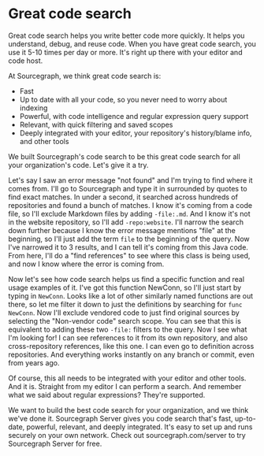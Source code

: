 # Great code search

Great code search helps you write better code more quickly. It helps you understand, debug, and reuse code. When you have great code search, you use it 5-10 times per day or more. It's right up there with your editor and code host.

At Sourcegraph, we think great code search is:

- Fast
- Up to date with all your code, so you never need to worry about indexing
- Powerful, with code intelligence and regular expression query support
- Relevant, with quick filtering and saved scopes
- Deeply integrated with your editor, your repository's history/blame info, and other tools

We built Sourcegraph's code search to be this great code search for all your organization's code. Let's give it a try.

Let's say I saw an error message "not found" and I'm trying to find where it comes from. I'll go to Sourcegraph and type it in surrounded by quotes to find exact matches. In under a second, it searched across hundreds of repositories and found a bunch of matches. I know it's coming from a code file, so I'll exclude Markdown files by adding `-file:.md`. And I know it's not in the website repository, so I'll add `-repo:website`. I'll narrow the search down further because I know the error message mentions "file" at the beginning, so I'll just add the term `file` to the beginning of the query. Now I've narrowed it to 3 results, and I can tell it's coming from this Java code. From here, I'll do a "find references" to see where this class is being used, and now I know where the error is coming from.

Now let's see how code search helps us find a specific function and real usage examples of it. I've got this function NewConn, so I'll just start by typing in `NewConn`. Looks like a lot of other similarly named functions are out there, so let me filter it down to just the definitions by searching for `func NewConn`. Now I'll exclude vendored code to just find original sources by selecting the "Non-vendor code" search scope. You can see that this is equivalent to adding these two `-file:` filters to the query. Now I see what I'm looking for! I can see references to it from its own repository, and also cross-repository references, like this one. I can even go to definition across repositories. And everything works instantly on any branch or commit, even from years ago.

Of course, this all needs to be integrated with your editor and other tools. And it is. Straight from my editor I can perform a search. And remember what we said about regular expressions? They're supported.

We want to build the best code search for your organization, and we think we've done it. Sourcegraph Server gives you code search that's fast, up-to-date, powerful, relevant, and deeply integrated. It's easy to set up and runs securely on your own network. Check out sourcegraph.com/server to try Sourcegraph Server for free.
